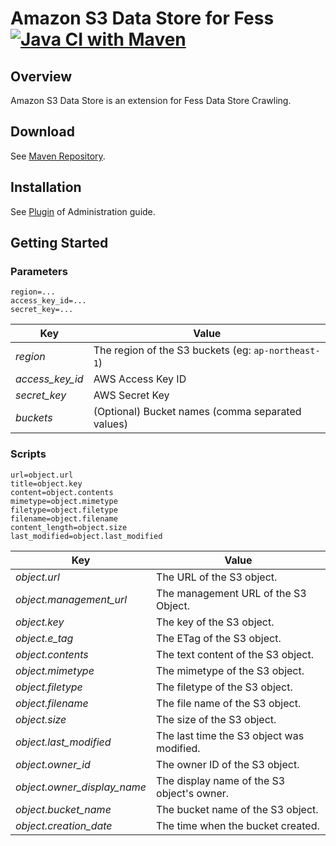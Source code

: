 Amazon S3 Data Store for Fess
[![Java CI with Maven](https://github.com/codelibs/fess-ds-s3/actions/workflows/maven.yml/badge.svg)](https://github.com/codelibs/fess-ds-s3/actions/workflows/maven.yml)
==========================

## Overview

Amazon S3 Data Store is an extension for Fess Data Store Crawling.

## Download

See [Maven Repository](https://repo1.maven.org/maven2/org/codelibs/fess/fess-ds-s3/).

## Installation 

See [Plugin](https://fess.codelibs.org/14.2/admin/plugin-guide.html) of Administration guide.

## Getting Started

### Parameters

```
region=...
access_key_id=...
secret_key=...
```

| Key | Value |
| --- | --- |
| *region* | The region of the S3 buckets (eg: `ap-northeast-1`) |
| *access_key_id* | AWS Access Key ID |
| *secret_key* | AWS Secret Key |
| *buckets* | (Optional) Bucket names (comma separated values) |

### Scripts

```
url=object.url
title=object.key
content=object.contents
mimetype=object.mimetype
filetype=object.filetype
filename=object.filename
content_length=object.size
last_modified=object.last_modified
```

| Key | Value |
| --- | --- |
| *object.url* | The URL of the S3 object. |
| *object.management_url* | The management URL of the S3 Object. |
| *object.key* | The key of the S3 object. |
| *object.e_tag* | The ETag of the S3 object. |
| *object.contents* | The text content of the S3 object. |
| *object.mimetype* | The mimetype of the S3 object. |
| *object.filetype* |  The filetype of the S3 object. |
| *object.filename* | The file name of the S3 object. |
| *object.size* | The size of the S3 object. |
| *object.last_modified* | The last time the S3 object was modified. |
| *object.owner_id* | The owner ID of the S3 object. |
| *object.owner_display_name* | The display name of the S3 object's owner. |
| *object.bucket_name* | The bucket name of the S3 object. |
| *object.creation_date* | The time when the bucket created. |

